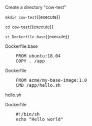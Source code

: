 
Create a directory "cow-test"

`mkdir cow-test`{{execute}}

`cd cow-test`{{execute}}

`vi Dockerfile.base`{{execute}}

Dockerfile.base
<pre class="file"
 data-filename="/root/cow-test/Dockerfile.base"
  data-target="copy">
  	FROM ubuntu:18.04
	COPY . /app
</pre>

Dockerfile
<pre class="file"
 data-filename="/root/cow-test/Dockerfile"
  data-target="copy">
  	FROM acme/my-base-image:1.0
	CMD /app/hello.sh
</pre>



hello.sh

Dockerfile
<pre class="file"
 data-filename="/root/cow-test/hello.sh"
  data-target="copy">
  	#!/bin/sh
	echo "Hello world"
</pre>
